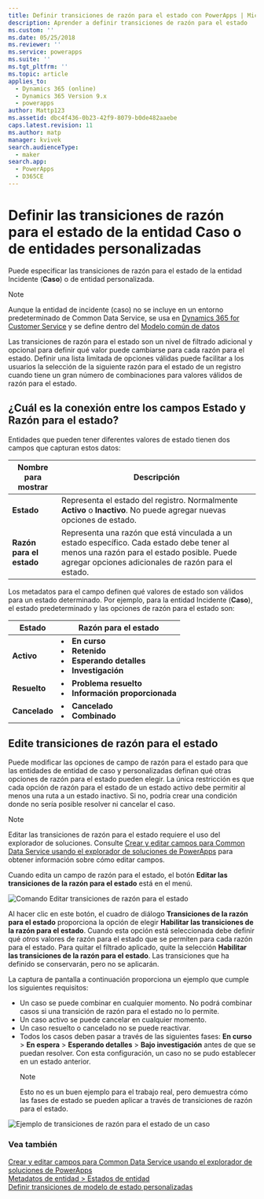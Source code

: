 ```yaml
---
title: Definir transiciones de razón para el estado con PowerApps | MicrosoftDocs
description: Aprender a definir transiciones de razón para el estado
ms.custom: ''
ms.date: 05/25/2018
ms.reviewer: ''
ms.service: powerapps
ms.suite: ''
ms.tgt_pltfrm: ''
ms.topic: article
applies_to:
  - Dynamics 365 (online)
  - Dynamics 365 Version 9.x
  - powerapps
author: Mattp123
ms.assetid: dbc4f436-0b23-42f9-8079-b0de482aaebe
caps.latest.revision: 11
ms.author: matp
manager: kvivek
search.audienceType:
  - maker
search.app:
  - PowerApps
  - D365CE
---
```


# <a name="define-status-reason-transitions-for-the-case-or-custom-entities"></a>Definir las transiciones de razón para el estado de la entidad Caso o de entidades personalizadas

Puede especificar las transiciones de razón para el estado de la entidad Incidente (**Caso**) o de entidad personalizada.

> [!NOTE]
> Aunque la entidad de incidente (caso) no se incluye en un entorno predeterminado de Common Data Service, se usa en [Dynamics 365 for Customer Service](https://dynamics.microsoft.com/customer-service/) y se define dentro del [Modelo común de datos](https://github.com/Microsoft/CDM/blob/master/schemaDocuments/core/applicationCommon/foundationCommon/crmCommon/service/Incident.cdm.json)
  
Las transiciones de razón para el estado son un nivel de filtrado adicional y opcional para definir qué valor puede cambiarse para cada razón para el estado. Definir una lista limitada de opciones válidas puede facilitar a los usuarios la selección de la siguiente razón para el estado de un registro cuando tiene un gran número de combinaciones para valores válidos de razón para el estado.  
  
<a name="BKMK_StatusAndStatusReasons"></a>

## <a name="what-is-the-connection-between-status-and-status-reason-fields"></a>¿Cuál es la conexión entre los campos Estado y Razón para el estado?  

Entidades que pueden tener diferentes valores de estado tienen dos campos que capturan estos datos:  
  
|Nombre para mostrar|Descripción|  
|------------------|-----------------|  
|**Estado**|Representa el estado del registro. Normalmente **Activo** o **Inactivo**. No puede agregar nuevas opciones de estado.|  
|**Razón para el estado**|Representa una razón que está vinculada a un estado específico. Cada estado debe tener al menos una razón para el estado posible. Puede agregar opciones adicionales de razón para el estado.|  
  
Los metadatos para el campo definen qué valores de estado son válidos para un estado determinado. Por ejemplo, para la entidad Incidente (**Caso**), el estado predeterminado y las opciones de razón para el estado son:  
  
|Estado|Razón para el estado|  
|------------|-------------------|  
|**Activo**|<li>**En curso**</li><li>**Retenido**</li><li>**Esperando detalles**</li><li>**Investigación**</li>| 
|**Resuelto**|<li>**Problema resuelto**</li><li>**Información proporcionada**</li>|
|**Cancelado**|<li>**Cancelado**</li><li>**Combinado**</li>|
  
  
<a name="BKMK_EditStatusReasonTransitions"></a>   

## <a name="edit-status-reason-transitions"></a>Edite transiciones de razón para el estado
 
Puede modificar las opciones de campo de razón para el estado para que las entidades de entidad de caso y personalizadas definan qué otras opciones de razón para el estado pueden elegir. La única restricción es que cada opción de razón para el estado de un estado activo debe permitir al menos una ruta a un estado inactivo. Si no, podría crear una condición donde no sería posible resolver ni cancelar el caso.  

> [!NOTE]
> Editar las transiciones de razón para el estado requiere el uso del explorador de soluciones. Consulte [Crear y editar campos para Common Data Service usando el explorador de soluciones de PowerApps](create-edit-field-solution-explorer.md) para obtener información sobre cómo editar campos.
  
 Cuando edita un campo de razón para el estado, el botón **Editar las transiciones de la razón para el estado** está en el menú. 

![Comando Editar transiciones de razón para el estado](media/status-reason-transitions-command.png)

Al hacer clic en este botón, el cuadro de diálogo **Transiciones de la razón para el estado** proporciona la opción de elegir **Habilitar las transiciones de la razón para el estado**. Cuando esta opción está seleccionada debe definir qué *otros* valores de razón para el estado que se permiten para cada razón para el estado. Para quitar el filtrado aplicado, quite la selección **Habilitar las transiciones de la razón para el estado**. Las transiciones que ha definido se conservarán, pero no se aplicarán.  
  
La captura de pantalla a continuación proporciona un ejemplo que cumple los siguientes requisitos: 
 
- Un caso se puede combinar en cualquier momento. No podrá combinar casos si una transición de razón para el estado no lo permite.  
- Un caso activo se puede cancelar en cualquier momento.  
- Un caso resuelto o cancelado no se puede reactivar.  
- Todos los casos deben pasar a través de las siguientes fases: **En curso** > **En espera** > **Esperando detalles** > **Bajo investigación** antes de que se puedan resolver. Con esta configuración, un caso no se pudo establecer en un estado anterior.  
  > [!NOTE]
  >  Esto no es un buen ejemplo para el trabajo real, pero demuestra cómo las fases de estado se pueden aplicar a través de transiciones de razón para el estado.  
  
 ![Ejemplo de transiciones de razón para el estado de un caso](media/status-reason-transitions-example.PNG)  
  
### <a name="see-also"></a>Vea también  

[Crear y editar campos para Common Data Service usando el explorador de soluciones de PowerApps](create-edit-field-solution-explorer.md)<br />
[Metadatos de entidad > Estados de entidad](/powerapps/developer/common-data-service/entity-metadata#entity-states)<br />
[Definir transiciones de modelo de estado personalizadas](/dynamics365/customer-engagement/developer/define-custom-state-model-transitions)

